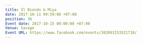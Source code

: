 ```yaml
---
title: Il Biondo & Miya
date: 2017-10-11 09:59:00 +07:00
position: 36
Event date: 2017-10-15 00:00:00 +07:00
Venue: Savage
Event URL: https://www.facebook.com/events/302891253521710/
---
```


